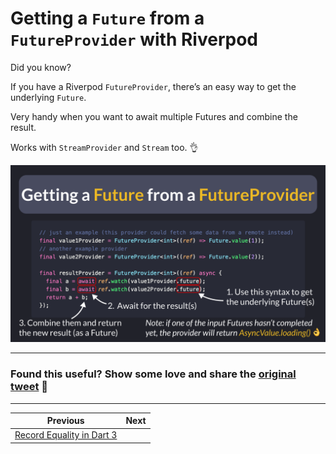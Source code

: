# Getting a `Future` from a `FutureProvider` with Riverpod

Did you know?

If you have a Riverpod `FutureProvider`, there’s an easy way to get the underlying `Future`.

Very handy when you want to await multiple Futures and combine the result.

Works with `StreamProvider` and `Stream` too. 👌

![](110.png)

---

### Found this useful? Show some love and share the [original tweet](https://twitter.com/biz84/status/1673702960046514176) 🙏

---

| Previous | Next |
| -------- | ---- |
| [Record Equality in Dart 3](../0109-records-equality/index.md) | |
